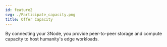 ```yaml
---
id: feature2
svg: ./Participate_capacity.png
title: Offer Capacity
---
```


By connecting your 3Node, you provide peer-to-peer storage and compute capacity to host humanity's edge workloads.
